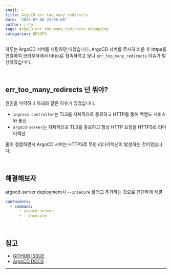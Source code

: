 ```yaml
---
emoji: ☀️
title: ArgoCD err_too_many_redirects
date: '2023-07-08 22:00:00'
author: j-ho
tags: ArgoCD err_too_many_redirects debugging
categories: DEVOPS
---
```


하루는 ArgoCD 서버를 세팅하던 때였습니다. ArgoCD 서버를 무사히 띄운 후 https를 연결하여 브라우저에서 https로 접속하려고 보니 `err_too_many_redirects` 이슈가 발생하였습니다.

<br >

## err_too_many_redirects 넌 뭐야?

원인을 파악하니 아래와 같은 이슈가 있었습니다.

- `ingress controller`는 TLS를 자체적으로 종료하고 HTTP를 통해 백엔드 서비스와 통신
- `argocd-server`는 자체적으로 TLS를 종료하고 항상 HTTP 요청을 HTTPS로 리다이렉션

둘이 결합하면서 ArgoCD 서버는 HTTPS로 무한 리다이렉션이 발생하는 것이였습니다.

<br >

## 해결해보자

argocd-server deployment시 `--insecure` 플래그 추가하는 것으로 간단하게 해결

```yaml
containers:
  - command:
      - argocd-server
      - --insecure
```

<br >

## 참고

- [GITHUB ISSUE](https://github.com/argoproj/argo-cd/issues/2953)
- [ArgoCD DOCS](https://argo-cd.readthedocs.io/en/stable/operator-manual/ingress/#option-2-multiple-ingress-objects-and-hosts)

---

```toc

```

